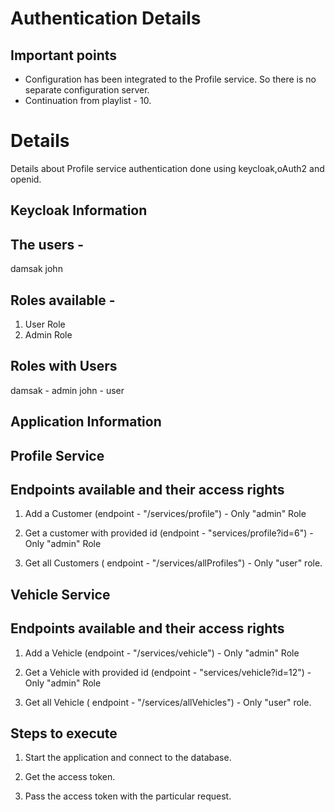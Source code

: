 # Authentication Details


## Important points

- Configuration has been integrated to the Profile service. So there is no separate configuration server.
- Continuation from playlist - 10. 

# Details

Details about Profile service authentication done using keycloak,oAuth2 and openid.

## Keycloak Information

## The users -
damsak
john

## Roles available - 
1) User Role
2) Admin Role

## Roles with Users

damsak - admin
john - user

## Application Information

## Profile Service

##  Endpoints available and their access rights

1) Add a Customer (endpoint - "/services/profile") -  Only "admin" Role

2) Get a customer with provided id (endpoint - "services/profile?id=6") - Only "admin" Role

3) Get all Customers ( endpoint - "/services/allProfiles") - Only "user" role.

## Vehicle Service

##  Endpoints available and their access rights

1) Add a Vehicle (endpoint - "/services/vehicle") -  Only "admin" Role

2) Get a Vehicle with provided id (endpoint - "services/vehicle?id=12") - Only "admin" Role

3) Get all Vehicle ( endpoint - "/services/allVehicles") - Only "user" role.

## Steps to execute

1) Start the application and connect to the database. 

2) Get the access token.

3) Pass the access token with the particular request.


